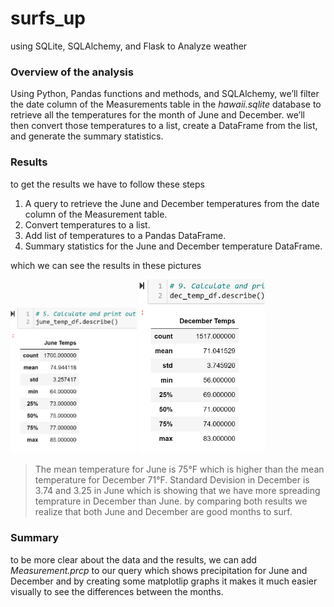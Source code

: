 # surfs_up

using SQLite, SQLAlchemy, and Flask to Analyze weather

### Overview of the analysis

Using Python, Pandas functions and methods, and SQLAlchemy, we’ll filter the date column of the Measurements table in the *hawaii.sqlite* database to retrieve all the temperatures for the month of June and December. we’ll then convert those temperatures to a list, create a DataFrame from the list, and generate the summary statistics.

### Results

to get the results we have to follow these steps

1. A query to retrieve the June and December temperatures from the date column of the Measurement table.
2. Convert temperatures to a list.
3. Add list of temperatures to a Pandas DataFrame.
4. Summary statistics for the June and December temperature DataFrame.

which we can see the results in these pictures


<img src="https://github.com/samiramghd/surfs_up/blob/main/june_temp.PNG" width=40% height=40%>


<img src="https://github.com/samiramghd/surfs_up/blob/main/dec_temp.PNG" width=40% height=40%>


> The mean temperature for June is 75°F which is higher than the mean temperature for December 71°F. Standard Devision in December is 3.74 and 3.25 in June which is showing that we have more spreading temprature in December than June. by comparing both results we realize that both June and December are good months to surf.


### Summary

to be more clear about the data and the results, we can add *Measurement.prcp* to our query which shows precipitation for June and December and by creating some matplotlip graphs it makes it much easier visually to see the differences between the months.
